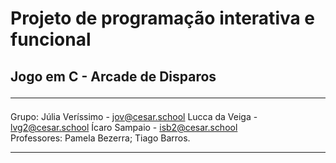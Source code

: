 # Projeto de programação interativa e funcional <br>
## Jogo em C - Arcade de Disparos <hr>
Grupo:
Júlia Veríssimo - jov@cesar.school
Lucca da Veiga - lvg2@cesar.school
Ícaro Sampaio - isb2@cesar.school <br>
Professores: 
Pamela Bezerra;
Tiago Barros. <hr>
